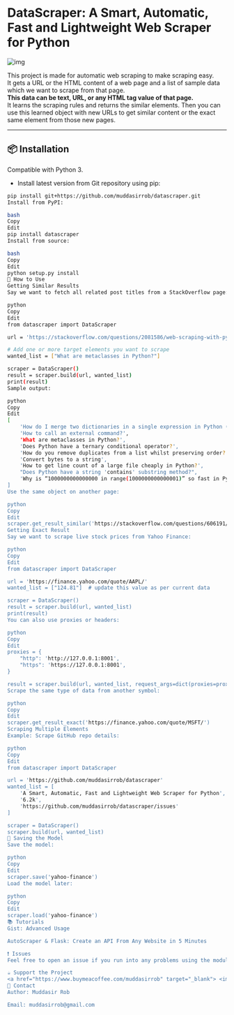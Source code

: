 # DataScraper: A Smart, Automatic, Fast and Lightweight Web Scraper for Python

![img](https://user-images.githubusercontent.com/17881612/91968083-5ee92080-ed29-11ea-82ec-d99ec85367a5.png)

This project is made for automatic web scraping to make scraping easy.  
It gets a URL or the HTML content of a web page and a list of sample data which we want to scrape from that page.  
**This data can be text, URL, or any HTML tag value of that page.**  
It learns the scraping rules and returns the similar elements. Then you can use this learned object with new URLs to get similar content or the exact same element from those new pages.

---

## 📦 Installation

Compatible with Python 3.

- Install latest version from Git repository using pip:

```bash
pip install git+https://github.com/muddasirrob/datascraper.git
Install from PyPI:

bash
Copy
Edit
pip install datascraper
Install from source:

bash
Copy
Edit
python setup.py install
🚀 How to Use
Getting Similar Results
Say we want to fetch all related post titles from a StackOverflow page:

python
Copy
Edit
from datascraper import DataScraper

url = 'https://stackoverflow.com/questions/2081586/web-scraping-with-python'

# Add one or more target elements you want to scrape
wanted_list = ["What are metaclasses in Python?"]

scraper = DataScraper()
result = scraper.build(url, wanted_list)
print(result)
Sample output:

python
Copy
Edit
[
    'How do I merge two dictionaries in a single expression in Python (taking union of dictionaries)?', 
    'How to call an external command?', 
    'What are metaclasses in Python?', 
    'Does Python have a ternary conditional operator?', 
    'How do you remove duplicates from a list whilst preserving order?', 
    'Convert bytes to a string', 
    'How to get line count of a large file cheaply in Python?', 
    "Does Python have a string 'contains' substring method?", 
    'Why is “1000000000000000 in range(1000000000000001)” so fast in Python 3?'
]
Use the same object on another page:

python
Copy
Edit
scraper.get_result_similar('https://stackoverflow.com/questions/606191/convert-bytes-to-a-string')
Getting Exact Result
Say we want to scrape live stock prices from Yahoo Finance:

python
Copy
Edit
from datascraper import DataScraper

url = 'https://finance.yahoo.com/quote/AAPL/'
wanted_list = ["124.81"]  # update this value as per current data

scraper = DataScraper()
result = scraper.build(url, wanted_list)
print(result)
You can also use proxies or headers:

python
Copy
Edit
proxies = {
    "http": 'http://127.0.0.1:8001',
    "https": 'https://127.0.0.1:8001',
}

result = scraper.build(url, wanted_list, request_args=dict(proxies=proxies))
Scrape the same type of data from another symbol:

python
Copy
Edit
scraper.get_result_exact('https://finance.yahoo.com/quote/MSFT/')
Scraping Multiple Elements
Example: Scrape GitHub repo details:

python
Copy
Edit
from datascraper import DataScraper

url = 'https://github.com/muddasirrob/datascraper'
wanted_list = [
    'A Smart, Automatic, Fast and Lightweight Web Scraper for Python',
    '6.2k',
    'https://github.com/muddasirrob/datascraper/issues'
]

scraper = DataScraper()
scraper.build(url, wanted_list)
💾 Saving the Model
Save the model:

python
Copy
Edit
scraper.save('yahoo-finance')
Load the model later:

python
Copy
Edit
scraper.load('yahoo-finance')
📚 Tutorials
Gist: Advanced Usage

AutoScraper & Flask: Create an API From Any Website in 5 Minutes

❗ Issues
Feel free to open an issue if you run into any problems using the module.

☕ Support the Project
<a href="https://www.buymeacoffee.com/muddasirrob" target="_blank"> <img src="https://cdn.buymeacoffee.com/buttons/v2/default-black.png" alt="Buy Me A Coffee" height="45" width="163" > </a>
📧 Contact
Author: Muddasir Rob

Email: muddasirrob@gmail.com


